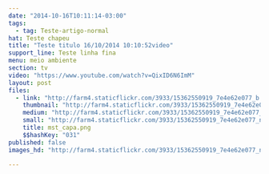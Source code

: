 ```yaml
---
date: "2014-10-16T10:11:14-03:00"
tags:
  - tag: Teste-artigo-normal
hat: Teste chapeu
title: "Teste titulo 16/10/2014 10:10:52video"
support_line: Teste linha fina
menu: meio ambiente
section: tv
video: "https://www.youtube.com/watch?v=QixID6N6ImM"
layout: post
files:
  - link: "http://farm4.staticflickr.com/3933/15362550919_7e4e62e077_b.jpg"
    thumbnail: "http://farm4.staticflickr.com/3933/15362550919_7e4e62e077_t.jpg"
    medium: "http://farm4.staticflickr.com/3933/15362550919_7e4e62e077_z.jpg"
    small: "http://farm4.staticflickr.com/3933/15362550919_7e4e62e077_n.jpg"
    title: mst_capa.png
    $$hashKey: "031"
published: false
images_hd: "http://farm4.staticflickr.com/3933/15362550919_7e4e62e077_n.jpg"

---
```

